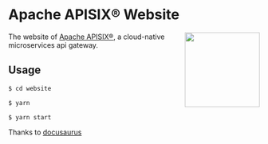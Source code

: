 
# Apache APISIX® Website

[<img align="right" width="150" src="https://firstcontributions.github.io/assets/Readme/join-slack-team.png">](https://apisix.apache.org/docs/general/community)

The website of [Apache APISIX®](https://apisix.apache.org/), a cloud-native microservices api gateway.

## Usage

```sh
$ cd website

$ yarn

$ yarn start
```

Thanks to [docusaurus](https://docusaurus.io/)
